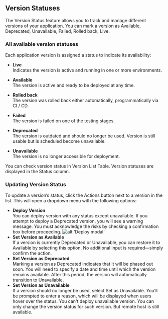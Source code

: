 

## Version Statuses
The Version Status feature allows you to track and manage different versions of your application. You can mark a version as Available, Deprecated, Unavailable, Failed, Rolled back, Live.

### All available version statuses
Each application version is assigned a status to indicate its availability:
- **Live** \
Indicates the version is active and running in one or more environments.

- **Available** \
The version is active and ready to be deployed at any time.

- **Rolled back** \
The version was rolled back either automatically, programmatically via CI / CD.

- **Failed** \
The version is failed on one of the testing stages.

 -  **Deprecated** \
The version is outdated and should no longer be used. Version is still usable but is scheduled become unavailable.

- **Unavailable** \
The version is no longer accessible for deployment.

You can check version status in Version List Table. Version statuses are displayed in the Status column.

### Updating Version Status
To update a version’s status, click the Actions button next to a version in the list. This will open a dropdown menu with the following options:
 - **Deploy Version** \
 You can deploy version with any status except unavailable. If you attempt to deploy a Deprecated version, you will see a warning message. You must acknowledge the risks by checking a confirmation box before proceeding.
 ![alt 'Deploy modal'](/deploy-modal-with-warning.png)
  - **Set Version as Available** \
 If a version is currently Deprecated or Unavailable, you can restore it to Available by selecting this option. No additional input is required—simply confirm the action.
 - **Set Version as Deprecated** \
 Marking a version as Deprecated indicates that it will be phased out soon. You will need to specify a date and time until which the version remains available. After this period, the version will automatically transition to Unavailable.
 - **Set Version as Unavailable** \
 If a version should no longer be used, select Set as Unavailable. You’ll be prompted to enter a reason, which will be displayed when users hover over the status.
 You can't deploy unavailable version. You can only change the version status for such version. But remote host is still available.
